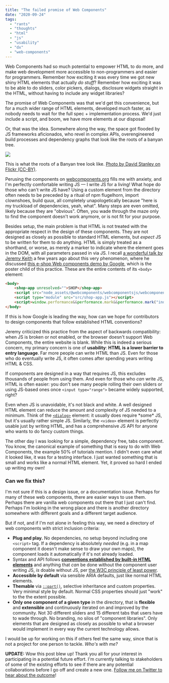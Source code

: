 ```yaml
---
title: "The failed promise of Web Components"
date: "2020-09-24"
tags:
  - "rants"
  - "thoughts"
  - "html"
  - "js"
  - "usability"
  - "dx"
  - "web-components"
---
```


Web Components had so much potential to empower HTML to do more, and make web development more accessible to non-programmers and easier for programmers. Remember how exciting it was every time we got new shiny HTML elements that actually _do stuff_? Remember how exciting it was to be able to do sliders, color pickers, dialogs, disclosure widgets straight in the HTML, without having to include any widget libraries?

The promise of Web Components was that we'd get this convenience, but for a much wider range of HTML elements, developed much faster, as nobody needs to wait for the full spec + implementation process. We'd just include a script, and boom, we have more elements at our disposal!

Or, that was the idea. Somewhere along the way, the space got flooded by JS frameworks aficionados, who revel in complex APIs, overengineered build processes and dependency graphs that look like the roots of a banyan tree.

![](https://live.staticflickr.com/2025/32441377780_e3acf6de12_b.jpg)

This is what the roots of a Banyan tree look like. [Photo by David Stanley on Flickr (CC-BY)](https://www.flickr.com/photos/79721788@N00/32441377780/).

Perusing the components on [webcomponents.org](https://www.webcomponents.org/) fills me with anxiety, and I'm perfectly comfortable writing JS — I write JS for a living! What hope do those who can't write JS have? Using a custom element from the directory often needs to be preceded by a ritual of npm flugelhorn, import clownshoes, build quux, all completely unapologetically because "here is my truckload of dependencies, yeah, what". Many steps are even omitted, likely because they are "obvious". Often, you wade through the maze only to find the component doesn't work anymore, or is not fit for your purpose.

Besides setup, the main problem is that HTML is not treated with the appropriate respect in the design of these components. They are not designed as closely as possible to standard HTML elements, but _expect_ JS to be written for them to do anything. HTML is simply treated as a shorthand, or worse, as merely a marker to indicate where the element goes in the DOM, with all parameters passed in via JS. I recall [a wonderful talk by Jeremy Keith](https://adactio.com/articles/12839#webcomponents) a few years ago about this very phenomenon, where he discussed [this e-shop Web components demo by Google](https://shop.polymer-project.org/), which is the poster child of this practice. These are the entire contents of its `<body>` element:

```html
<body>
	<shop-app unresolved="">SHOP</shop-app>
	<script src="node_assets/@webcomponents/webcomponentsjs/webcomponents-loader.js"></script>
	<script type="module" src="src/shop-app.js"></script>
	<script>window.performance&&performance.mark&&performance.mark("index.html");</script>
</body>
```

If this is how Google is leading the way, how can we hope for contributors to design components that follow established HTML conventions?

Jeremy criticized this practice from the aspect of backwards compatibility: when JS is broken or not enabled, or the browser doesn't support Web Components, the entire website is blank. While this is indeed a serious concern, my primary concern is one of **usability**: **HTML is a lower barrier to entry language**. Far more people can write HTML than JS. Even for those who do eventually write JS, it often comes after spending years writing HTML & CSS.

If components are designed in a way that requires JS, this excludes thousands of people from using them. And even for those who _can_ write JS, HTML is often easier: you don't see many people rolling their own sliders or using JS-based ones once `<input type="range">` became widely supported, right?

Even when JS is unavoidable, it's not black and white. A well designed HTML element can reduce the amount and complexity of JS needed to a minimum. Think of the [`<dialog>`](https://developer.mozilla.org/en-US/docs/Web/HTML/Element/dialog) element: it usually does require \*some\* JS, but it's usually rather simple JS. Similarly, the `<video>` element is perfectly usable just by writing HTML, and has a comprehensive JS API for anyone who wants to do fancy custom things.

The other day I was looking for a simple, dependency free, tabs component. You know, the canonical example of something that is easy to do with Web Components, the example 50% of tutorials mention. I didn't even care what it looked like, it was for a testing interface. I just wanted something that is small and works like a normal HTML element. Yet, it proved so hard I ended up writing my own!

### Can we fix this?

I'm not sure if this is a design issue, or a documentation issue. Perhaps for many of these web components, there are easier ways to use them. Perhaps there are vanilla web components out there that I just can't find. Perhaps I'm looking in the wrong place and there is another directory somewhere with different goals and a different target audience.

But if not, and if I'm not alone in feeling this way, we need a directory of web components with strict inclusion criteria:

- **Plug and play.** No dependencies, no setup beyond including one `<script>` tag. If a dependency is absolutely _needed_ (e.g. in a map component it doesn't make sense to draw your own maps), the component loads it automatically if it's not already loaded.
- Syntax and API follows [**conventions established by built-in HTML elements**](https://www.smashingmagazine.com/2017/02/designing-html-apis/) and anything that _can_ be done without the component user writing JS, _is_ doable without JS, per [the W3C principle of least power](https://www.w3.org/2001/tag/doc/leastPower.html).
- **Accessible by default** via sensible ARIA defaults, just like normal HTML elements.
- **Themable** via [`::part()`](https://developer.mozilla.org/en-US/docs/Web/CSS/::part), selective inheritance and custom properties. Very minimal style by default. Normal CSS properties should just "work" to the the extent possible.
- **Only one component of a given type** in the directory, that is **flexible** and **extensible** and continuously iterated on and improved by the community. Not 30 different sliders and 15 different tabs that users have to wade through. No branding, no silos of "component libraries". Only elements that are designed as closely as possible to what a browser would implement in every way the current technology allows.

I would be up for working on this if others feel the same way, since that is not a project for one person to tackle. _Who's with me?_

**UPDATE:** Wow this post blew up! Thank you all for your interest in participating in a potential future effort. I'm currently talking to stakeholders of some of the existing efforts to see if there are any potential collaborations before I go off and create a new one. [Follow me on Twitter to hear about the outcome](https://twitter.com/leaverou)!
